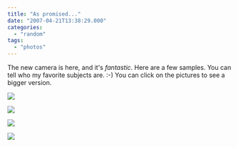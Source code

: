 ```yaml
---
title: "As promised..."
date: "2007-04-21T13:38:29.000"
categories: 
  - "random"
tags: 
  - "photos"
---
```


The new camera is here, and it's _fantastic_. Here are a few samples. You can tell who my favorite subjects are. :-) You can click on the pictures to see a bigger version.

[![](http://lh4.google.com/image/chris.hubbs/RioS7M1tQ1I/AAAAAAAAAA8/KNnVZq9c9_4/s400/DSC_0009.JPG)](http://picasaweb.google.com/chris.hubbs/TheGirls/photo?authkey=vHkEWo0GsxM#5055874339944874834)

[![](http://lh6.google.com/image/chris.hubbs/RioSxs1tQzI/AAAAAAAAAAs/kKGJce_4mjg/s400/DSC_0021.JPG)](http://picasaweb.google.com/chris.hubbs/TheGirls/photo?authkey=vHkEWo0GsxM#5055874176736117554)

[![](http://lh3.google.com/image/chris.hubbs/RioS081tQ0I/AAAAAAAAAA0/aaRzY8OMUnY/s400/DSC_0022.JPG)](http://picasaweb.google.com/chris.hubbs/TheGirls/photo?authkey=vHkEWo0GsxM#5055874232570692418)

[![](http://lh6.google.com/image/chris.hubbs/RioSss1tQyI/AAAAAAAAAAk/QGzluysP1uY/s400/DSC_0020.JPG)](http://picasaweb.google.com/chris.hubbs/TheGirls/photo?authkey=vHkEWo0GsxM#5055874090836771618)
